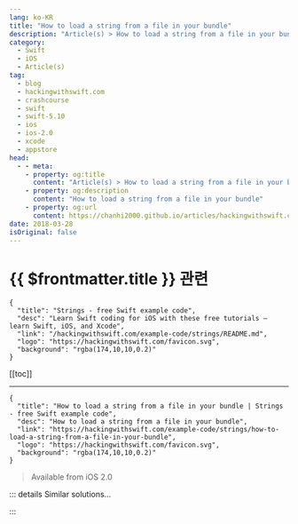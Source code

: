 ```yaml
---
lang: ko-KR
title: "How to load a string from a file in your bundle"
description: "Article(s) > How to load a string from a file in your bundle"
category:
  - Swift
  - iOS
  - Article(s)
tag: 
  - blog
  - hackingwithswift.com
  - crashcourse
  - swift
  - swift-5.10
  - ios
  - ios-2.0
  - xcode
  - appstore
head:
  - - meta:
    - property: og:title
      content: "Article(s) > How to load a string from a file in your bundle"
    - property: og:description
      content: "How to load a string from a file in your bundle"
    - property: og:url
      content: https://chanhi2000.github.io/articles/hackingwithswift.com/example-code/strings/how-to-load-a-string-from-a-file-in-your-bundle.html
date: 2018-03-28
isOriginal: false
---
```


# {{ $frontmatter.title }} 관련

```component VPCard
{
  "title": "Strings - free Swift example code",
  "desc": "Learn Swift coding for iOS with these free tutorials – learn Swift, iOS, and Xcode",
  "link": "/hackingwithswift.com/example-code/strings/README.md",
  "logo": "https://hackingwithswift.com/favicon.svg",
  "background": "rgba(174,10,10,0.2)"
}
```

[[toc]]

---

```component VPCard
{
  "title": "How to load a string from a file in your bundle | Strings - free Swift example code",
  "desc": "How to load a string from a file in your bundle",
  "link": "https://hackingwithswift.com/example-code/strings/how-to-load-a-string-from-a-file-in-your-bundle",
  "logo": "https://hackingwithswift.com/favicon.svg",
  "background": "rgba(174,10,10,0.2)"
}
```

> Available from iOS 2.0

<!-- TODO: 작성 -->

<!-- 
If you have an important text file built into your app bundle that want to load it at runtime fact, `String` has an initializer just for this purpose. It’s called `contentsOfFile`, and here it is in action:

```swift
if let filepath = Bundle.main.path(forResource: "example", ofType: "txt") {
    do {
        let contents = try String(contentsOfFile: filepath)
        print(contents)
    } catch {
        // contents could not be loaded
    }
} else {
    // example.txt not found!
}
```

That code loads a file called **example.txt** into a string called `contents`.

-->

::: details Similar solutions…

<!--
/example-code/system/how-to-find-the-path-to-a-file-in-your-bundle">How to find the path to a file in your bundle 
/example-code/system/how-to-decode-json-from-your-app-bundle-the-easy-way">How to decode JSON from your app bundle the easy way 
/example-code/system/how-to-run-code-when-your-app-is-terminated">How to run code when your app is terminated 
/example-code/uikit/how-to-localize-your-ios-app">How to localize your iOS app 
/example-code/strings/how-to-save-a-string-to-a-file-on-disk-with-writeto">How to save a string to a file on disk with write(to:)</a>
-->

:::

